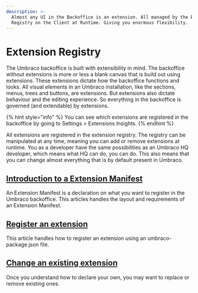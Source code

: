 ```yaml
---
description: >-
  Almost any UI in the Backoffice is an extension. All managed by the Extension
  Registry on the Client at Runtime. Giving you enormous flexibility.
---
```


# Extension Registry
The Umbraco backoffice is built with extensibility in mind. The backoffice without extensions is more or less a blank canvas that is build out using extensions. These extensions dictate how the backoffice functions and looks. All visual elements in an Umbraco installation, like the sections, menus, trees and buttons, are extensions. But extensions also dictate behaviour and the editing experience. So everything in the backoffice is governed (and extendable) by extensions.

{% hint style="info" %}
You can see which extensions are registered in the backoffice by going to Settings > Extensions Insights.
{% endhint %}

All extensions are registered in the extension registry. The registry can be manipulated at any time, meaning you can add or remove extensions at runtime. You as a developer have the same possibilities as an Umbraco HQ developer, which means what HQ can do, you can do. This also means that you can change almost everything that is by default present in Umbraco. 

## [Introduction to a Extension Manifest](extension-manifest.md)
An Extension Manifest is a declaration on what you want to register in the Umbraco backoffice. This articles handles the layout and requirements of an Extension Manifest.

## [Register an extension](extension-registry.md)
This article handles how to register an extension using an umbraco-package.json file.

## [Change an existing extension](replace-exclude-or-unregister.md)
Once you understand how to declare your own, you may want to replace or remove existing ones.
